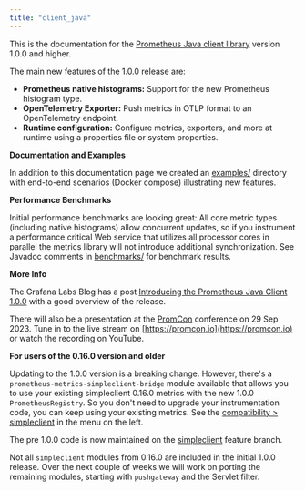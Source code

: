 ```yaml
---
title: "client_java"
---
```


This is the documentation for the
[Prometheus Java client library](https://github.com/prometheus/client_java)
version 1.0.0 and higher.

The main new features of the 1.0.0 release are:

- **Prometheus native histograms:** Support for the new Prometheus histogram type.
- **OpenTelemetry Exporter:** Push metrics in OTLP format to an OpenTelemetry endpoint.
- **Runtime configuration:** Configure metrics, exporters, and more at runtime using a properties
  file or system properties.

**Documentation and Examples**

In addition to this documentation page we created an
[examples/](https://github.com/prometheus/client_java/tree/main/examples) directory with end-to-end
scenarios (Docker compose) illustrating new features.

**Performance Benchmarks**

Initial performance benchmarks are looking great: All core metric types (including native
histograms) allow concurrent updates, so if you instrument a performance critical Web service
that utilizes all processor cores in parallel the metrics library will not introduce additional
synchronization. See Javadoc comments in
[benchmarks/](https://github.com/prometheus/client_java/tree/main/benchmarks) for benchmark results.

**More Info**

The Grafana Labs Blog has a post
[Introducing the Prometheus Java Client 1.0.0](https://grafana.com/blog/2023/09/27/introducing-the-prometheus-java-client-1.0.0/) <!-- editorconfig-checker-disable-line -->
with a good overview of the release.

There will also be a presentation at the [PromCon](https://promcon.io) conference on 29 Sep 2023.
Tune in to the live stream on [https://promcon.io](https://promcon.io)
or watch the recording on YouTube.

**For users of the 0.16.0 version and older**

Updating to the 1.0.0 version is a breaking change. However, there's a
`prometheus-metrics-simpleclient-bridge` module available that allows you to use your existing
simpleclient 0.16.0 metrics with the new 1.0.0 `PrometheusRegistry`.
So you don't need to upgrade your instrumentation code, you can keep using your existing metrics.
See the
[compatibility > simpleclient](https://prometheus.github.io/client_java/migration/simpleclient/)
in the menu on the left.

The pre 1.0.0 code is now maintained on the
[simpleclient](https://github.com/prometheus/client_java/tree/simpleclient) feature branch.

Not all `simpleclient` modules from 0.16.0 are included in the initial 1.0.0 release.
Over the next couple of weeks we will work on porting the remaining modules,
starting with `pushgateway` and the Servlet filter.
